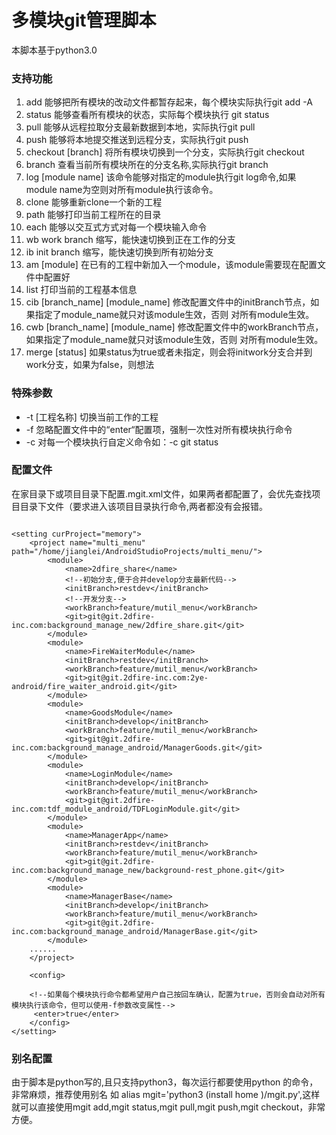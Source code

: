 # 多模块git管理脚本
本脚本基于python3.0

### 支持功能
1. add 能够把所有模块的改动文件都暂存起来，每个模块实际执行git add -A
2. status 能够查看所有模块的状态，实际每个模块执行 git status
3. pull 能够从远程拉取分支最新数据到本地，实际执行git pull
4. push 能够将本地提交推送到远程分支，实际执行git push
5. checkout [branch] 将所有模块切换到一个分支，实际执行git checkout
6. branch 查看当前所有模块所在的分支名称,实际执行git branch
7. log [module name] 该命令能够对指定的module执行git log命令,如果module name为空则对所有module执行该命令。
8. clone 能够重新clone一个新的工程
9. path 能够打印当前工程所在的目录
10. each 能够以交互式方式对每一个模块输入命令
11. wb  work branch 缩写，能快速切换到正在工作的分支
12. ib init branch 缩写，能快速切换到所有初始分支
13. am [module]  在已有的工程中新加入一个module，该module需要现在配置文件中配置好
14. list 打印当前的工程基本信息
15. cib [branch_name] [module_name] 修改配置文件中的initBranch节点，如果指定了module_name就只对该module生效，否则
对所有module生效。
16. cwb [branch_name] [module_name] 修改配置文件中的workBranch节点，如果指定了module_name就只对该module生效，否则
对所有module生效。
17. merge [status] 如果status为true或者未指定，则会将initwork分支合并到work分支，如果为false，则想法

### 特殊参数
*  -t  [工程名称] 切换当前工作的工程
*  -f 忽略配置文件中的“enter“配置项，强制一次性对所有模块执行命令
*  -c 对每一个模块执行自定义命令如：-c git status


### 配置文件
在家目录下或项目目录下配置.mgit.xml文件，如果两者都配置了，会优先查找项目目录下文件（要求进入该项目目录执行命令,两者都没有会报错。
```

<setting curProject="memory"> 
    <project name="multi_menu" path="/home/jianglei/AndroidStudioProjects/multi_menu/">
        <module>
            <name>2dfire_share</name>
            <!--初始分支,便于合并develop分支最新代码-->
            <initBranch>restdev</initBranch>
            <!--开发分支-->
            <workBranch>feature/mutil_menu</workBranch>
            <git>git@git.2dfire-inc.com:background_manage_new/2dfire_share.git</git>
        </module>
        <module>
            <name>FireWaiterModule</name>
            <initBranch>restdev</initBranch>
            <workBranch>feature/mutil_menu</workBranch>
            <git>git@git.2dfire-inc.com:2ye-android/fire_waiter_android.git</git>
        </module>
        <module>
            <name>GoodsModule</name>
            <initBranch>develop</initBranch>
            <workBranch>feature/mutil_menu</workBranch>
            <git>git@git.2dfire-inc.com:background_manage_android/ManagerGoods.git</git>
        </module>
        <module>
            <name>LoginModule</name>
            <initBranch>develop</initBranch>
            <workBranch>feature/mutil_menu</workBranch>
            <git>git@git.2dfire-inc.com:tdf_module_android/TDFLoginModule.git</git>
        </module>
        <module>
            <name>ManagerApp</name>
            <initBranch>restdev</initBranch>
            <workBranch>feature/mutil_menu</workBranch>
            <git>git@git.2dfire-inc.com:background_manage_new/background-rest_phone.git</git>
        </module>
        <module>
            <name>ManagerBase</name>
            <initBranch>develop</initBranch>
            <workBranch>feature/mutil_menu</workBranch>
            <git>git@git.2dfire-inc.com:background_manage_android/ManagerBase.git</git>
        </module>
	......
    </project>

	<config>
		
	<!--如果每个模块执行命令都希望用户自己按回车确认，配置为true，否则会自动对所有模块执行该命令，但可以使用-f参数改变属性-->
   	 <enter>true</enter>
	</config>
</setting>
```

### 别名配置
由于脚本是python写的,且只支持python3，每次运行都要使用python 的命令，非常麻烦，推荐使用别名
如 alias mgit='python3  (install home )/mgit.py',这样就可以直接使用mgit add,mgit status,mgit pull,mgit push,mgit checkout，非常方便。

